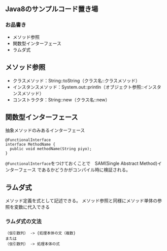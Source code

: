 ## Java8のサンプルコード置き場
### お品書き
* メソッド参照
* 関数型インターフェース
* ラムダ式

## メソッド参照
* クラスメソッド：String::toString（クラス名::クラスメソッド）
* インスタンスメソッド：System.out::println（オブジェクト参照::インスタンスメソッド）
* コンストラクタ：String::new（クラス名::new）

## 関数型インターフェース
抽象メソッドのみあるインターフェース
```
@FunctionalInterface
interface MethodName {
  public void methodName(String piyo);
}
```

`@FunctionalInterface`をつけておくことで　SAM(Single Abstract Method)インターフェース
であるかどうかがコンパイル時に検証される。

## ラムダ式
メソッド定義を式として記述できる。
メソッド参照と同様にメソッド単体の参照を変数に代入できる

### ラムダ式の文法
```
（仮引数列） -> {処理本体の文（複数}
または
（仮引数列） -> 処理本体の式
```


